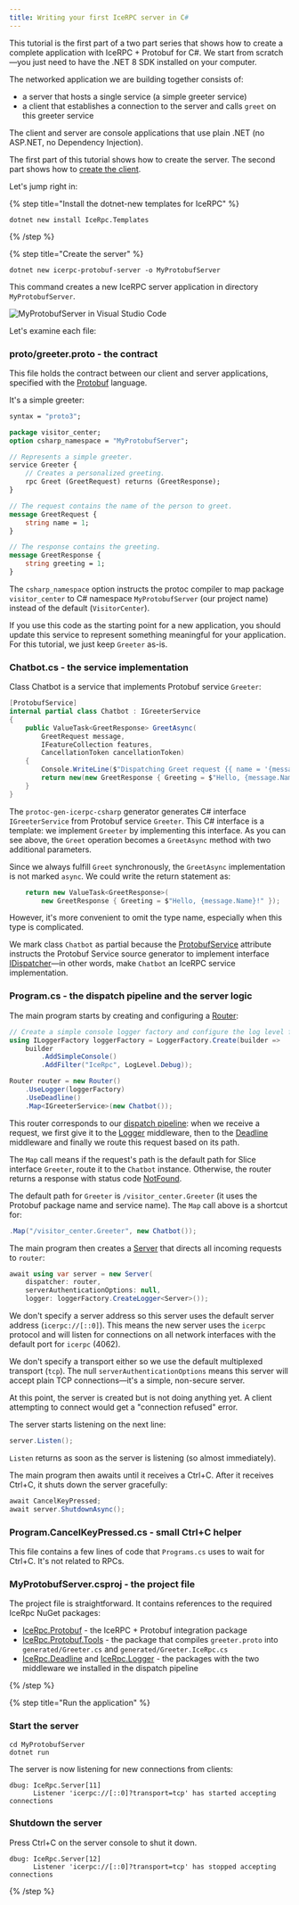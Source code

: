 ```yaml
---
title: Writing your first IceRPC server in C#
---
```


This tutorial is the first part of a two part series that shows how to create a
complete application with IceRPC + Protobuf for C#. We start from scratch—you just need to
have the .NET 8 SDK installed on your computer.

The networked application we are building together consists of:

- a server that hosts a single service (a simple greeter service)
- a client that establishes a connection to the server and calls `greet` on this
  greeter service

The client and server are console applications that use plain .NET (no ASP.NET,
no Dependency Injection).

The first part of this tutorial shows how to create the server. The second part
shows how to [create the client].

Let's jump right in:

{% step title="Install the dotnet-new templates for IceRPC" %}

```shell
dotnet new install IceRpc.Templates
```

{% /step %}

{% step title="Create the server" %}

```shell
dotnet new icerpc-protobuf-server -o MyProtobufServer
```

This command creates a new IceRPC server application in directory `MyProtobufServer`.

![MyProtobufServer in Visual Studio Code](/images/MyProtobufServer.png)

Let's examine each file:

### proto/greeter.proto - the contract

This file holds the contract between our client and server applications,
specified with the [Protobuf] language.

It's a simple greeter:

```protobuf
syntax = "proto3";

package visitor_center;
option csharp_namespace = "MyProtobufServer";

// Represents a simple greeter.
service Greeter {
    // Creates a personalized greeting.
    rpc Greet (GreetRequest) returns (GreetResponse);
}

// The request contains the name of the person to greet.
message GreetRequest {
    string name = 1;
}

// The response contains the greeting.
message GreetResponse {
    string greeting = 1;
}
```

The `csharp_namespace` option instructs the protoc compiler to map package
`visitor_center` to C# namespace `MyProtobufServer` (our project name) instead
of the default (`VisitorCenter`).

If you use this code as the starting point for a new application, you should
update this service to represent something meaningful for your application.
For this tutorial, we just keep `Greeter` as-is.

### Chatbot.cs - the service implementation

Class Chatbot is a service that implements Protobuf service `Greeter`:

```csharp
[ProtobufService]
internal partial class Chatbot : IGreeterService
{
    public ValueTask<GreetResponse> GreetAsync(
        GreetRequest message,
        IFeatureCollection features,
        CancellationToken cancellationToken)
    {
        Console.WriteLine($"Dispatching Greet request {{ name = '{message.Name}' }}");
        return new(new GreetResponse { Greeting = $"Hello, {message.Name}!" });
    }
}
```

The `protoc-gen-icerpc-csharp` generator generates C# interface `IGreeterService`
from Protobuf service `Greeter`. This C# interface is a template: we implement
`Greeter` by implementing this interface. As you can see above, the `Greet` operation
becomes a `GreetAsync` method with two additional parameters.

Since we always fulfill `Greet` synchronously, the `GreetAsync` implementation
is not marked `async`. We could write the return statement as:

```csharp
    return new ValueTask<GreetResponse>(
        new GreetResponse { Greeting = $"Hello, {message.Name}!" });
```

However, it's more convenient to omit the type name, especially when this type is complicated.

We mark class `Chatbot` as partial because the [ProtobufService] attribute instructs the Protobuf Service source
generator to implement interface [IDispatcher]—in other words, make `Chatbot` an IceRPC service implementation.

### Program.cs - the dispatch pipeline and the server logic

The main program starts by creating and configuring a [Router]:

```csharp
// Create a simple console logger factory and configure the log level for category IceRpc.
using ILoggerFactory loggerFactory = LoggerFactory.Create(builder =>
    builder
        .AddSimpleConsole()
        .AddFilter("IceRpc", LogLevel.Debug));

Router router = new Router()
    .UseLogger(loggerFactory)
    .UseDeadline()
    .Map<IGreeterService>(new Chatbot());
```

This router corresponds to our [dispatch pipeline][dispatch-pipeline]: when we
receive a request, we first give it to the [Logger] middleware, then to the
[Deadline] middleware and finally we route this request based on its path.

The `Map` call means if the request's path is the default path for Slice
interface `Greeter`, route it to the `Chatbot` instance. Otherwise, the router
returns a response with status code [NotFound].

The default path for `Greeter` is `/visitor_center.Greeter` (it uses the Protobuf
package name and service name). The `Map` call above is a shortcut for:

```csharp
.Map("/visitor_center.Greeter", new Chatbot());
```

The main program then creates a [Server] that directs all incoming requests to
`router`:

```csharp
await using var server = new Server(
    dispatcher: router,
    serverAuthenticationOptions: null,
    logger: loggerFactory.CreateLogger<Server>());
```

We don't specify a server address so this server uses the default server address
(`icerpc://[::0]`). This means the new server uses the `icerpc` protocol and
will listen for connections on all network interfaces with the default port for
`icerpc` (4062).

We don't specify a transport either so we use the default multiplexed transport
(`tcp`). The null `serverAuthenticationOptions` means this server will accept
plain TCP connections—it's a simple, non-secure server.

At this point, the server is created but is not doing anything yet. A client
attempting to connect would get a "connection refused" error.

The server starts listening on the next line:

```csharp
server.Listen();
```

`Listen` returns as soon as the server is listening (so almost immediately).

The main program then awaits until it receives a Ctrl+C. After it receives
Ctrl+C, it shuts down the server gracefully:

```csharp
await CancelKeyPressed;
await server.ShutdownAsync();
```

### Program.CancelKeyPressed.cs - small Ctrl+C helper

This file contains a few lines of code that `Programs.cs` uses to wait for
Ctrl+C. It's not related to RPCs.

### MyProtobufServer.csproj - the project file

The project file is straightforward. It contains references to the required IceRpc
NuGet packages:

- [IceRpc.Protobuf] - the IceRPC + Protobuf integration package
- [IceRpc.Protobuf.Tools] - the package that compiles `greeter.proto` into
  `generated/Greeter.cs` and `generated/Greeter.IceRpc.cs`
- [IceRpc.Deadline] and [IceRpc.Logger] - the packages with the two middleware
  we installed in the dispatch pipeline

{% /step %}

{% step title="Run the application" %}

### Start the server

```shell
cd MyProtobufServer
dotnet run
```

The server is now listening for new connections from clients:

```
dbug: IceRpc.Server[11]
      Listener 'icerpc://[::0]?transport=tcp' has started accepting connections
```

### Shutdown the server

Press Ctrl+C on the server console to shut it down.

```
dbug: IceRpc.Server[12]
      Listener 'icerpc://[::0]?transport=tcp' has stopped accepting connections
```

{% /step %}

[create the client]: client-tutorial
[Deadline]: csharp:IceRpc.Deadline
[dispatch-pipeline]: /icerpc/dispatch/dispatch-pipeline
[IDispatcher]: csharp:IceRpc.IDispatcher
[IceRpc.Deadline]: https://www.nuget.org/packages/IceRpc.Deadline
[IceRpc.Logger]: https://www.nuget.org/packages/IceRpc.Logger
[IceRpc.Protobuf.Tools]: https://www.nuget.org/packages/IceRpc.Protobuf.Tools
[IceRpc.Protobuf]: https://www.nuget.org/packages/IceRpc.Protobuf
[Logger]: csharp:IceRpc.Logger
[NotFound]: csharp:IceRpc.StatusCode#NotFound
[Router]: csharp:IceRpc.Router
[Server]: csharp:IceRpc.Server
[Protobuf]: https://protobuf.dev/
[ProtobufService]: csharp:IceRpc.Protobuf.ProtobufServiceAttribute
